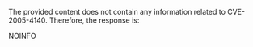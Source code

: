 The provided content does not contain any information related to CVE-2005-4140. Therefore, the response is:

NOINFO